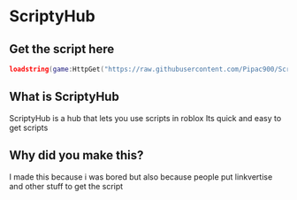 # ScriptyHub
## Get the script here
```lua
loadstring(game:HttpGet("https://raw.githubusercontent.com/Pipac900/ScriptyHub/refs/heads/main/scriptyhub.lua"))()****
```
## What is ScriptyHub
ScriptyHub is a hub that lets you use scripts in roblox
Its quick and easy to get scripts
## Why did you make this?
I made this because i was bored but also because people put linkvertise and other stuff to get the script
